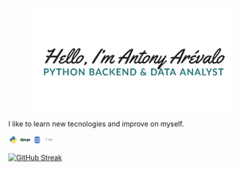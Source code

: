<p align="center"><a href="https://antonyare93.github.io"><img width="80%" alt="Hello, I'm Antony Arévalo. Python Backend & Data Analyst" src="./imagenes/introduction.png" /></a></p>
I like to learn new tecnologies and improve on myself.

<code><img height="20" alt="Python" src="./imagenes/python.png"></code>
<code><img height="20" alt="Django" src="./imagenes/django.png"></code>
<code><img height="20" alt="SQL" src="./imagenes/sql.png"></code>
<code><img height="20" alt="Java" src="./imagenes/java.png"></code>

[![GitHub Streak](https://streak-stats.demolab.com?user=antonyare93&theme=gruvbox&hide_border=true)](https://git.io/streak-stats)